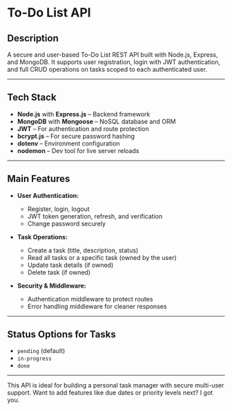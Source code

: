 # To-Do List API

## Description

A secure and user-based To-Do List REST API built with Node.js, Express, and MongoDB. It supports user registration, login with JWT authentication, and full CRUD operations on tasks scoped to each authenticated user.

---

## Tech Stack

- **Node.js** with **Express.js** – Backend framework  
- **MongoDB** with **Mongoose** – NoSQL database and ORM  
- **JWT** – For authentication and route protection  
- **bcrypt.js** – For secure password hashing  
- **dotenv** – Environment configuration  
- **nodemon** – Dev tool for live server reloads

---

## Main Features

- **User Authentication:**
  - Register, login, logout
  - JWT token generation, refresh, and verification
  - Change password securely

- **Task Operations:**
  - Create a task (title, description, status)
  - Read all tasks or a specific task (owned by the user)
  - Update task details (if owned)
  - Delete task (if owned)

- **Security & Middleware:**
  - Authentication middleware to protect routes
  - Error handling middleware for cleaner responses

---

## Status Options for Tasks

- `pending` (default)  
- `in-progress`  
- `done`

---

This API is ideal for building a personal task manager with secure multi-user support. Want to add features like due dates or priority levels next? I got you.
